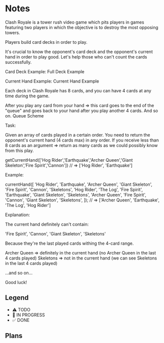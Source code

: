 # Notes
Clash Royale is a tower rush video game which pits players in games featuring two players in which the objective is to destroy the most opposing towers.

Players build card decks in order to play.

It's crucial to know the opponent's card deck and the opponent's current hand in order to play good.
Let's help those who can't count the cards successfully.

Card Deck Example:
Full Deck Example

Current Hand Example:
Current Hand Example

Each deck in Clash Royale has 8 cards, and you can have 4 cards at any time during the game.

After you play any card from your hand => this card goes to the end of the "queue" and goes back to your hand after you play another 4 cards. And so on.
Queue Scheme

Task:

Given an array of cards played in a certain order. You need to return the opponent's current hand (4 cards max) in any order.
If you receive less than 8 cards as an argument => return as many cards as we could possibly know from this play.

getCurrentHand(['Hog Rider','Earthquake','Archer Queen','Giant Skeleton','Fire Spirit','Cannon']) // => ['Hog Rider', 'Earthquake']

Example:

currentHand([
  'Hog Rider',
  'Earthquake',
  'Archer Queen',
  'Giant Skeleton',
  'Fire Spirit',
  'Cannon',
  'Skeletons',
  'Hog Rider',
  'The Log',
  'Fire Spirit',
  'Earthquake',
  'Giant Skeleton',
  'Skeletons',
  'Archer Queen',
  'Fire Spirit',
  'Cannon',
  'Giant Skeleton',
  'Skeletons',
]); // => ['Archer Queen', 'Earthquake',  'The Log', 'Hog Rider']

Explanation:

The current hand definitely can't contain:

'Fire Spirit', 'Cannon', 'Giant Skeleton', 'Skeletons'

Because they're the last played cards withing the 4-card range.

Archer Queen => definitely in the current hand (no Archer Queen in the last 4 cards played)
Skeletons => not in the current hand (we can see Skeletons in the last 4 cards played)

...and so on...

Good luck!

## Legend
- ⚠ TODO
- 🚧 IN PROGRESS
- ✅ DONE

## Plans
